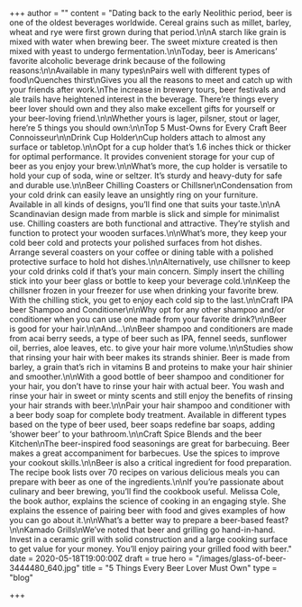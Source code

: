 +++
author = ""
content = "Dating back to the early Neolithic period, beer is one of the oldest beverages worldwide. Cereal grains such as millet, barley, wheat and rye were first grown during that period.\n\nA starch like grain is mixed with water when brewing beer. The sweet mixture created is then mixed with yeast to undergo fermentation.\n\nToday, beer is Americans’ favorite alcoholic beverage drink because of the following reasons:\n\nAvailable in many types\nPairs well with different types of food\nQuenches thirst\nGives you all the reasons to meet and catch up with your friends after work.\nThe increase in brewery tours, beer festivals and ale trails have heightened interest in the beverage. There’re things every beer lover should own and they also make excellent gifts for yourself or your beer-loving friend.\n\nWhether yours is lager, pilsner, stout or lager, here’re 5 things you should own:\n\nTop 5 Must-Owns for Every Craft Beer Connoisseur\n\nDrink Cup Holder\nCup holders attach to almost any surface or tabletop.\n\nOpt for a cup holder that’s 1.6 inches thick or thicker for optimal performance. It provides convenient storage for your cup of beer as you enjoy your brew.\n\nWhat’s more, the cup holder is versatile to hold your cup of soda, wine or seltzer. It’s sturdy and heavy-duty for safe and durable use.\n\nBeer Chilling Coasters or Chillsner\nCondensation from your cold drink can easily leave an unsightly ring on your furniture. Available in all kinds of designs, you’ll find one that suits your taste.\n\nA Scandinavian design made from marble is slick and simple for minimalist use. Chilling coasters are both functional and attractive. They’re stylish and function to protect your wooden surfaces.\n\nWhat’s more, they keep your cold beer cold and protects your polished surfaces from hot dishes. Arrange several coasters on your coffee or dining table with a polished protective surface to hold hot dishes.\n\nAlternatively, use chillsner to keep your cold drinks cold if that’s your main concern. Simply insert the chilling stick into your beer glass or bottle to keep your beverage cold.\n\nKeep the chillsner frozen in your freezer for use when drinking your favorite brew. With the chilling stick, you get to enjoy each cold sip to the last.\n\nCraft IPA beer Shampoo and Conditioner\n\nWhy opt for any other shampoo and/or conditioner when you can use one made from your favorite drink?\n\nBeer is good for your hair.\n\nAnd…\n\nBeer shampoo and conditioners are made from acai berry seeds, a type of beer such as IPA, fennel seeds, sunflower oil, berries, aloe leaves, etc. to give your hair more volume.\n\nStudies show that rinsing your hair with beer makes its strands shinier. Beer is made from barley, a grain that’s rich in vitamins B and proteins to make your hair shinier and smoother.\n\nWith a good bottle of beer shampoo and conditioner for your hair, you don’t have to rinse your hair with actual beer. You wash and rinse your hair in sweet or minty scents and still enjoy the benefits of rinsing your hair strands with beer.\n\nPair your hair shampoo and conditioner with a beer body soap for complete body treatment. Available in different types based on the type of beer used, beer soaps redefine bar soaps, adding ‘shower beer’ to your bathroom.\n\nCraft Spice Blends and the beer Kitchen\nThe beer-inspired food seasonings are great for barbecuing. Beer makes a great accompaniment for barbecues. Use the spices to improve your cookout skills.\n\nBeer is also a critical ingredient for food preparation. The recipe book lists over 70 recipes on various delicious meals you can prepare with beer as one of the ingredients.\n\nIf you’re passionate about culinary and beer brewing, you’ll find the cookbook useful. Melissa Cole, the book author, explains the science of cooking in an engaging style. She explains the essence of pairing beer with food and gives examples of how you can go about it.\n\nWhat’s a better way to prepare a beer-based feast?\n\nKamado Grills\nWe’ve noted that beer and grilling go hand-in-hand. Invest in a ceramic grill with solid construction and a large cooking surface to get value for your money. You’ll enjoy pairing your grilled food with beer."
date = 2020-05-18T19:00:00Z
draft = true
hero = "/images/glass-of-beer-3444480_640.jpg"
title = "5 Things Every Beer Lover Must Own"
type = "blog"

+++
